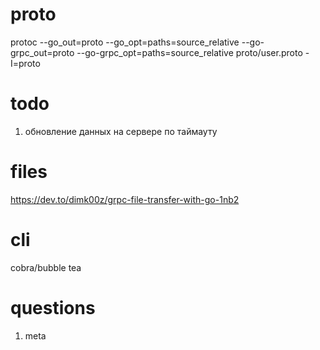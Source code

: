 # proto

protoc --go_out=proto --go_opt=paths=source_relative --go-grpc_out=proto --go-grpc_opt=paths=source_relative proto/user.proto -I=proto

# todo
1. обновление данных на сервере по таймауту

# files
https://dev.to/dimk00z/grpc-file-transfer-with-go-1nb2

# cli
cobra/bubble tea

# questions
1. meta
